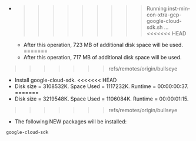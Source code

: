 * >>>>>>>>> Running inst-min-con-xtra-gcp-google-cloud-sdk.sh ...
<<<<<<< HEAD
  * After this operation, 723 MB of additional disk space will be used.
=======
  * After this operation, 717 MB of additional disk space will be used.
>>>>>>> refs/remotes/origin/bullseye
  * Install google-cloud-sdk.
<<<<<<< HEAD
  * Disk size = 3108532K. Space Used = 1117232K. Runtime = 00:00:00:37.
=======
  * Disk size = 3219548K. Space Used = 1106084K. Runtime = 00:00:01:15.
>>>>>>> refs/remotes/origin/bullseye
  * The following NEW packages will be installed:
  ```bash
google-cloud-sdk
  ```
